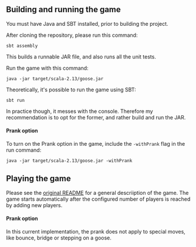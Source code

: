 ## Building and running the game

You must have Java and SBT installed, prior to building the project.

After cloning the repository, please run this command:
```
sbt assembly
```
This builds a runnable JAR file, and also runs all the unit tests.

Run the game with this command:
```
java -jar target/scala-2.13/goose.jar
```
Theoretically, it's possible to run the game using SBT:
```
sbt run
```
In practice though, it messes with the console. Therefore my recommendation is to opt for the former, and rather build and run the JAR.

#### Prank option

To turn on the Prank option in the game, include the `-withPrank` flag in the run command:
```
java -jar target/scala-2.13/goose.jar -withPrank
```

## Playing the game

Please see the [original README](https://github.com/xpeppers/goose-game-kata) for a general descriiption of the game. The game starts automatically after the configured number of players is reached by adding new players.

#### Prank option

In this current implementation, the prank does not apply to special moves, like bounce, bridge or stepping on a goose.
